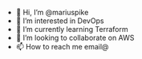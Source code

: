 - 👋 Hi, I’m @mariuspike
- 👀 I’m interested in DevOps
- 🌱 I’m currently learning Terraform
- 💞️ I’m looking to collaborate on AWS
- 📫 How to reach me email@

<!---
mariuspike/mariuspike is a ✨ special ✨ repository because its `README.md` (this file) appears on your GitHub profile.
You can click the Preview link to take a look at your changes.
--->
